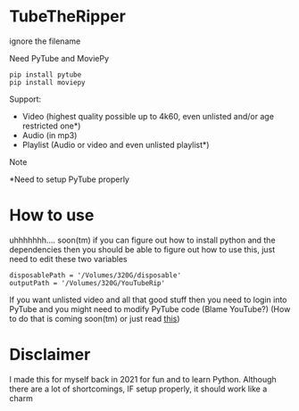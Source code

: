 # TubeTheRipper
ignore the filename

Need PyTube and MoviePy
```
pip install pytube
pip install moviepy
```

Support:

- Video (highest quality possible up to 4k60, even unlisted and/or age restricted one*)
- Audio (in mp3)
- Playlist (Audio or video and even unlisted playlist*)

>[!NOTE]
> *Need to setup PyTube properly

# How to use
uhhhhhhh.... soon(tm)
if you can figure out how to install python and the dependencies then you should be able to figure out how to use this, just need to edit these two variables
```
disposablePath = '/Volumes/320G/disposable'
outputPath = '/Volumes/320G/YouTubeRip'
```
If you want unlisted video and all that good stuff then you need to login into PyTube and you might need to modify PyTube code (Blame YouTube?) (How to do that is coming soon(tm) or just read [this](https://pytube.io/en/latest/user/quickstart.html))

# Disclaimer 
I made this for myself back in 2021 for fun and to learn Python. Although there are a lot of shortcomings, IF setup properly, it should work like a charm 
